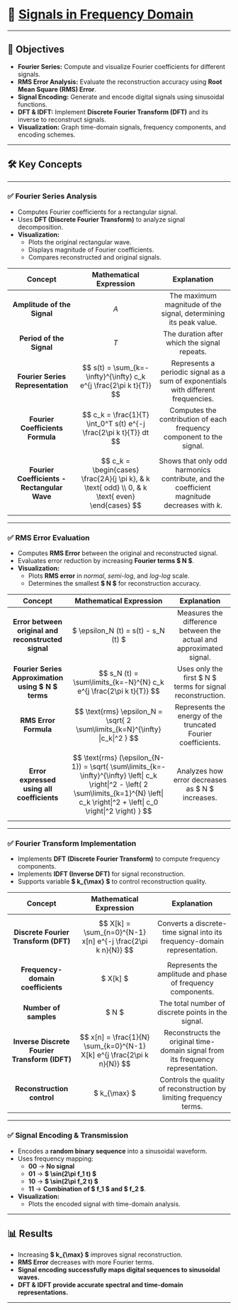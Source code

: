 # 🚀 [Signals in Frequency Domain](https://ocw.cs.pub.ro/courses/ps/labs_python/03)

---

## 📝 Objectives  

- **Fourier Series:** Compute and visualize Fourier coefficients for different signals.  
- **RMS Error Analysis:** Evaluate the reconstruction accuracy using **Root Mean Square (RMS) Error**.  
- **Signal Encoding:** Generate and encode digital signals using sinusoidal functions.  
- **DFT & IDFT:** Implement **Discrete Fourier Transform (DFT)** and its inverse to reconstruct signals.  
- **Visualization:** Graph time-domain signals, frequency components, and encoding schemes.  

---

## 🛠️ Key Concepts  

---

### ✅ Fourier Series Analysis  

- Computes Fourier coefficients for a rectangular signal.  
- Uses **DFT (Discrete Fourier Transform)** to analyze signal decomposition.  
- **Visualization:**  
  - Plots the original rectangular wave.  
  - Displays magnitude of Fourier coefficients.  
  - Compares reconstructed and original signals.  

| **Concept** | **Mathematical Expression** | **Explanation** |
|:----------:|:-------------------------:|:---------------:|
| **Amplitude of the Signal** | $A$ | The maximum magnitude of the signal, determining its peak value. |
| **Period of the Signal** | $T$ | The duration after which the signal repeats. |
| **Fourier Series Representation** | $$ s(t) = \sum_{k=-\infty}^{\infty} c_k e^{j \frac{2\pi k t}{T}} $$ | Represents a periodic signal as a sum of exponentials with different frequencies. |
| **Fourier Coefficients Formula** | $$ c_k = \frac{1}{T} \int_0^T s(t) e^{-j \frac{2\pi k t}{T}} dt $$ | Computes the contribution of each frequency component to the signal. |
| **Fourier Coefficients - Rectangular Wave** | $$ c_k = \begin{cases} \frac{2A}{j \pi k}, & k \text{ odd} \\ 0, & k \text{ even} \end{cases} $$ | Shows that only odd harmonics contribute, and the coefficient magnitude decreases with $k$. |

---

### ✅ RMS Error Evaluation  

- Computes **RMS Error** between the original and reconstructed signal.  
- Evaluates error reduction by increasing **Fourier terms $ N $**.  
- **Visualization:**  
  - Plots **RMS error** in *normal*, *semi-log*, and *log-log* scale.  
  - Determines the smallest **$ N $** for reconstruction accuracy.  

| **Concept** | **Mathematical Expression** | **Explanation** |
|:----------:|:--------------------------:|:---------------:|
| **Error between original and reconstructed signal** | $ \epsilon_N (t) = s(t) - s_N (t) $ | Measures the difference between the actual and approximated signal. |
| **Fourier Series Approximation using $ N $ terms** | $$ s_N (t) = \sum\limits_{k=-N}^{N} c_k e^{j \frac{2\pi k t}{T}} $$ | Uses only the first $ N $ terms for signal reconstruction. |
| **RMS Error Formula** | $$ \text{rms} \epsilon_N = \sqrt{ 2 \sum\limits_{k=N}^{\infty} \|c_k\|^2 } $$ | Represents the energy of the truncated Fourier coefficients. |
| **Error expressed using all coefficients** | $$ \text{rms} (\epsilon_{N-1}) = \sqrt{ \sum\limits_{k=-\infty}^{\infty} \left\| c_k \right\|^2 - \left( 2 \sum\limits_{k=1}^{N} \left\| c_k \right\|^2 + \left\| c_0 \right\|^2 \right) } $$ | Analyzes how error decreases as $ N $ increases. |

---

### ✅ Fourier Transform Implementation  

- Implements **DFT (Discrete Fourier Transform)** to compute frequency components.  
- Implements **IDFT (Inverse DFT)** for signal reconstruction.  
- Supports variable **$ k_{\max} $** to control reconstruction quality.  

| **Concept** | **Mathematical Expression** | **Explanation** |
|:----------:|:-------------------------:|:---------------:|
| **Discrete Fourier Transform (DFT)** | $$ X[k] = \sum_{n=0}^{N-1} x[n] e^{-j \frac{2\pi k n}{N}} $$ | Converts a discrete-time signal into its frequency-domain representation. |
| **Frequency-domain coefficients** | $ X[k] $ | Represents the amplitude and phase of frequency components. |
| **Number of samples** | $ N $ | The total number of discrete points in the signal. |
| **Inverse Discrete Fourier Transform (IDFT)** | $$ x[n] = \frac{1}{N} \sum_{k=0}^{N-1} X[k] e^{j \frac{2\pi k n}{N}} $$ | Reconstructs the original time-domain signal from its frequency representation. |
| **Reconstruction control** | $ k_{\max} $ | Controls the quality of reconstruction by limiting frequency terms. |

---

### ✅ Signal Encoding & Transmission  

- Encodes a **random binary sequence** into a sinusoidal waveform.  
- Uses frequency mapping:  
  - **00** → **No signal**  
  - **01** → **$ \sin(2\pi f_1 t) $**  
  - **10** → **$ \sin(2\pi f_2 t) $**  
  - **11** → **Combination of $ f_1 $ and $ f_2 $**.  
- **Visualization:**  
  - Plots the encoded signal with time-domain analysis.  

---

## 📊 Results  

- Increasing **$ k_{\max} $** improves signal reconstruction.  
- **RMS Error** decreases with more Fourier terms.  
- **Signal encoding successfully maps digital sequences to sinusoidal waves.**  
- **DFT & IDFT provide accurate spectral and time-domain representations.**  

---